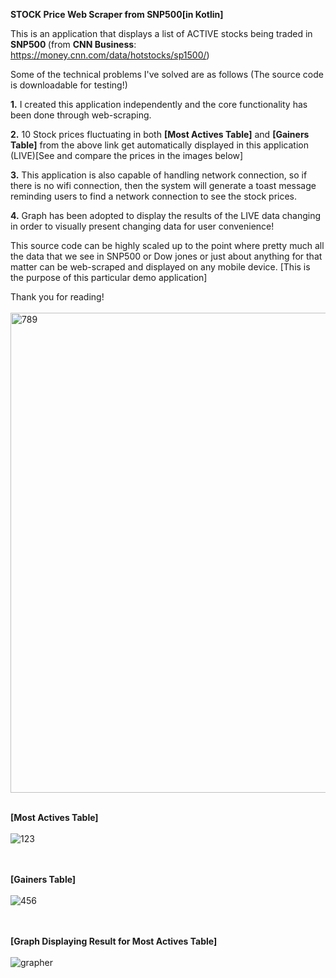 <b>STOCK Price Web Scraper from SNP500[in Kotlin]</b>

This is an application that displays a list of ACTIVE stocks being traded in <b> SNP500 </b> 
(from <b>CNN Business</b>: https://money.cnn.com/data/hotstocks/sp1500/)

Some of the technical problems I've solved are as follows (The source code is downloadable for testing!) 

<b>1.</b> I created this application independently and the core functionality has been done
through web-scraping. 

<b>2.</b> 10 Stock prices fluctuating in both <b>[Most Actives Table]</b> and 
<b>[Gainers Table]</b> from the above link get automatically displayed in this 
application (LIVE)[See and compare the prices in the images below]

<b>3.</b> This application is also capable of handling network connection, so if there is no wifi
connection, then the system will generate a toast message reminding users to find a
network connection to see the stock prices. 

<b>4.</b> Graph has been adopted to display the results of the LIVE data changing
in order to visually present changing data for user convenience! 

This source code can be highly scaled up to the point where pretty much all the data 
that we see in SNP500 or Dow jones or just about anything for that matter can be 
web-scraped and displayed on any mobile device. 
[This is the purpose of this particular demo application]

Thank you for reading! <br></br>
<img width="768" alt="789" src="https://user-images.githubusercontent.com/26533575/91903171-cabb8280-ec70-11ea-928e-4e2242818580.png"> <br></br>

<b>[Most Actives Table]</b> <br></br>
![123](https://user-images.githubusercontent.com/26533575/91902468-c93d8a80-ec6f-11ea-82fd-0bace725e8b8.jpg)

<br></br>
<b>[Gainers Table]</b><br></br>
![456](https://user-images.githubusercontent.com/26533575/91902472-cb074e00-ec6f-11ea-97d6-fb0a2c7039d6.jpg)


<br></br>
<b>[Graph Displaying Result for Most Actives Table]</b><br></br>
![grapher](https://user-images.githubusercontent.com/26533575/92067556-99c37680-ed72-11ea-991e-d7fc37a91d0b.jpg)
